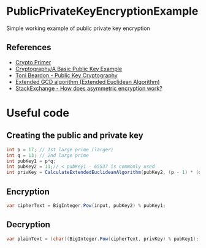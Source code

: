 # PublicPrivateKeyEncryptionExample
Simple working example of public private key encryption

## References
  * [Crypto Primer](https://blogs.msdn.microsoft.com/plankytronixx/2010/10/22/crypto-primer-understanding-encryption-publicprivate-key-signatures-and-certificates/)
* [Cryptography/A Basic Public Key Example](https://en.wikibooks.org/wiki/Cryptography/A_Basic_Public_Key_Example)
* [Toni Beardon - Public Key Cryptography](https://nrich.maths.org/2200)
* [Extended GCD algorithm (Extended Euclidean Algorithm)](http://amir-shenodua.blogspot.com/2012/06/extended-gcd-algorithm-extended.html)
* [StackExchange - How does asymmetric encryption work?](http://crypto.stackexchange.com/questions/292/how-does-asymmetric-encryption-work)

# Useful code

## Creating the public and private key
```csharp
int p = 17; // 1st large prime (larger)
int q = 13; // 2nd large prime
int pubKey1 = p*q;
int pubKey2 = 11;// < pubKey1 - 65537 is commonly used
int privKey = CalculateExtendedEuclideanAlgorithm(pubKey2, (p - 1) * (q - 1));
```

## Encryption
```csharp
var cipherText = BigInteger.Pow(input, pubKey2) % pubKey1;
```

## Decryption
```csharp
var plainText = (char)(BigInteger.Pow(cipherText, privKey) % pubKey1);
```
